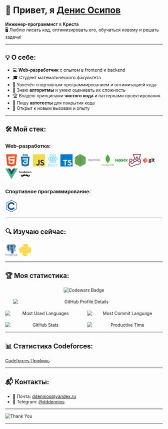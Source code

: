 # 👋 Привет, я [Денис Осипов](https://vk.com/ddenios)

**Инженер-программист** в **Криста**  
🖥️ Люблю писать код, оптимизировать его, обучаться новому и решать задачи!

---

## 💡 О себе:

- 💻 **Web-разработчик** с опытом в frontend и backend
- 🎓 Студент математического факультета
- 🚀 Увлечён спортивным программированием и оптимизацией кода
- 🧠 Знаю **алгоритмы** и умею оценивать их сложность
- 🏆 Владею принципами **чистого кода** и паттернами проектирования
- 🧪 Пишу **автотесты** для покрытия кода
- 💪 Открыт к новым вызовам и опыту

---

## 🛠 Мой стек:

### Web-разработка:
<div>
  <img src="https://github.com/devicons/devicon/blob/master/icons/html5/html5-original.svg" alt="HTML" width="40" height="40"/>
  <img src="https://github.com/devicons/devicon/blob/master/icons/css3/css3-plain-wordmark.svg" alt="CSS" width="40" height="40"/>
  <img src="https://github.com/devicons/devicon/blob/master/icons/javascript/javascript-original.svg" alt="JavaScript" width="40" height="40"/>
  <img src="https://github.com/devicons/devicon/blob/master/icons/react/react-original-wordmark.svg" alt="React" width="40" height="40"/>
  <img src="https://github.com/devicons/devicon/blob/master/icons/typescript/typescript-original.svg" alt="TypeScript" width="40" height="40"/>
  <img src="https://github.com/devicons/devicon/blob/master/icons/nodejs/nodejs-plain.svg" alt="NodeJS" width="40" height="40"/>
  <img src="https://github.com/devicons/devicon/blob/master/icons/express/express-original-wordmark.svg" alt="ExpressJS" width="40" height="40"/>
  <img src="https://github.com/devicons/devicon/blob/master/icons/mongodb/mongodb-plain-wordmark.svg" alt="MongoDB" width="40" height="40"/>
  <img src="https://github.com/devicons/devicon/blob/master/icons/nginx/nginx-original.svg" alt="Nginx" width="40" height="40"/>
  <img src="https://github.com/devicons/devicon/blob/master/icons/jest/jest-plain.svg" alt="Jest" width="40" height="40"/>
  <img src="https://github.com/devicons/devicon/blob/master/icons/git/git-original-wordmark.svg" alt="Git" width="40" height="40"/>
  <img src="https://github.com/devicons/devicon/blob/master/icons/vuejs/vuejs-original.svg" alt="Vue.js" width="40" height="40"/>
  <img src="https://github.com/devicons/devicon/blob/master/icons/handlebars/handlebars-original-wordmark.svg" alt="Handlebars" width="40" height="40"/>
</div>

### Спортивное программирование:
<div>
  <img src="https://github.com/devicons/devicon/blob/master/icons/c/c-line.svg" alt="C++" width="40" height="40"/>
</div>

---

## 🔍 Изучаю сейчас:
<div>
  <img src="https://github.com/devicons/devicon/blob/master/icons/postgresql/postgresql-plain-wordmark.svg" alt="PostgreSQL" width="40" height="40"/>
  <img src="https://github.com/devicons/devicon/blob/master/icons/python/python-plain.svg" alt="Python" width="40" height="40"/>
</div>

---

## 🏆 Моя статистика:

<div align="center">
  <img src="https://www.codewars.com/users/ddenyy/badges/large" alt="Codewars Badge" style="margin-bottom: 20px;">
</div>

<div align="center" style="display: flex; justify-content: center; flex-wrap: wrap; gap: 10px;">
  <img src="https://github-profile-summary-cards.vercel.app/api/cards/profile-details?username=ddenyy&theme=github_dark" alt="GitHub Profile Details" width="90%">
</div>

<div align="center" style="display: flex; justify-content: space-between; flex-wrap: wrap; gap: 10px; margin-top: 20px;">
  <img src="https://github-profile-summary-cards.vercel.app/api/cards/repos-per-language?username=ddenyy&theme=github_dark" alt="Most Used Languages" width="48%">
  <img src="https://github-profile-summary-cards.vercel.app/api/cards/most-commit-language?username=ddenyy&theme=github_dark" alt="Most Commit Language" width="48%">
</div>

<div align="center" style="display: flex; justify-content: space-between; flex-wrap: wrap; gap: 10px; margin-top: 20px;">
  <img src="https://github-profile-summary-cards.vercel.app/api/cards/stats?username=ddenyy&theme=github_dark" alt="GitHub Stats" width="48%">
  <img src="https://github-profile-summary-cards.vercel.app/api/cards/productive-time?username=ddenyy&theme=github_dark&utcOffset=8" alt="Productive Time" width="48%">
</div>

---

## 📊 Статистика **Codeforces**:

[Codeforces Профиль](https://codeforces.com/profile/ddennios)

---

## 📬 Контакты:

- 📧 Почта: [ddennios@yandex.ru](mailto:ddennios@yandex.ru)
- 💬 Telegram: [@dddennios](https://t.me/ddennios)

---

![Thank You](https://capsule-render.vercel.app/api?type=soft&color=gradient&text=Спасибо%20за%20посещение!&fontSize=40&animation=twinkling)

---
